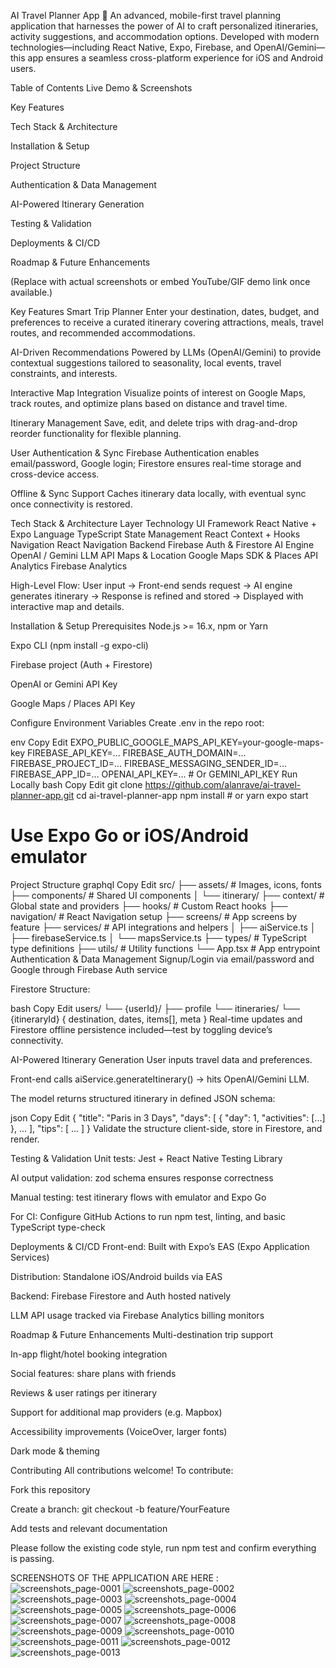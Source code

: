 AI Travel Planner App 🧳
An advanced, mobile-first travel planning application that harnesses the power of AI to craft personalized itineraries, activity suggestions, and accommodation options. Developed with modern technologies—including React Native, Expo, Firebase, and OpenAI/Gemini—this app ensures a seamless cross-platform experience for iOS and Android users.

Table of Contents
Live Demo & Screenshots

Key Features

Tech Stack & Architecture

Installation & Setup

Project Structure

Authentication & Data Management

AI-Powered Itinerary Generation

Testing & Validation

Deployments & CI/CD

Roadmap & Future Enhancements

(Replace with actual screenshots or embed YouTube/GIF demo link once available.)

Key Features
Smart Trip Planner
Enter your destination, dates, budget, and preferences to receive a curated itinerary covering attractions, meals, travel routes, and recommended accommodations.

AI-Driven Recommendations
Powered by LLMs (OpenAI/Gemini) to provide contextual suggestions tailored to seasonality, local events, travel constraints, and interests.

Interactive Map Integration
Visualize points of interest on Google Maps, track routes, and optimize plans based on distance and travel time.

Itinerary Management
Save, edit, and delete trips with drag-and-drop reorder functionality for flexible planning.

User Authentication & Sync
Firebase Authentication enables email/password, Google login; Firestore ensures real-time storage and cross-device access.

Offline & Sync Support
Caches itinerary data locally, with eventual sync once connectivity is restored.

Tech Stack & Architecture
Layer	Technology
UI Framework	React Native + Expo
Language	TypeScript
State Management	React Context + Hooks
Navigation	React Navigation
Backend	Firebase Auth & Firestore
AI Engine	OpenAI / Gemini LLM API
Maps & Location	Google Maps SDK & Places API
Analytics	Firebase Analytics

High-Level Flow:
User input → Front-end sends request → AI engine generates itinerary → Response is refined and stored → Displayed with interactive map and details.

Installation & Setup
Prerequisites
Node.js >= 16.x, npm or Yarn

Expo CLI (npm install -g expo-cli)

Firebase project (Auth + Firestore)

OpenAI or Gemini API Key

Google Maps / Places API Key

Configure Environment Variables
Create .env in the repo root:

env
Copy
Edit
EXPO_PUBLIC_GOOGLE_MAPS_API_KEY=your-google-maps-key
FIREBASE_API_KEY=...
FIREBASE_AUTH_DOMAIN=...
FIREBASE_PROJECT_ID=...
FIREBASE_MESSAGING_SENDER_ID=...
FIREBASE_APP_ID=...
OPENAI_API_KEY=... # Or GEMINI_API_KEY
Run Locally
bash
Copy
Edit
git clone https://github.com/alanrave/ai-travel-planner-app.git
cd ai-travel-planner-app
npm install    # or yarn
expo start
# Use Expo Go or iOS/Android emulator
Project Structure
graphql
Copy
Edit
src/
├── assets/                # Images, icons, fonts
├── components/            # Shared UI components
│   └── itinerary/
├── context/               # Global state and providers
├── hooks/                 # Custom React hooks
├── navigation/            # React Navigation setup
├── screens/               # App screens by feature
├── services/              # API integrations and helpers
│   ├── aiService.ts
│   ├── firebaseService.ts
│   └── mapsService.ts
├── types/                 # TypeScript type definitions
├── utils/                 # Utility functions
└── App.tsx                # App entrypoint
Authentication & Data Management
Signup/Login via email/password and Google through Firebase Auth service

Firestore Structure:

bash
Copy
Edit
users/
└── {userId}/
    ├── profile
    └── itineraries/
         └── {itineraryId} { destination, dates, items[], meta }
Real-time updates and Firestore offline persistence included—test by toggling device’s connectivity.

AI-Powered Itinerary Generation
User inputs travel data and preferences.

Front-end calls aiService.generateItinerary() → hits OpenAI/Gemini LLM.

The model returns structured itinerary in defined JSON schema:

json
Copy
Edit
{
  "title": "Paris in 3 Days",
  "days": [ { "day": 1, "activities": [...] }, ... ],
  "tips": [ ... ]
}
Validate the structure client-side, store in Firestore, and render.

Testing & Validation
Unit tests: Jest + React Native Testing Library

AI output validation: zod schema ensures response correctness

Manual testing: test itinerary flows with emulator and Expo Go

For CI: Configure GitHub Actions to run npm test, linting, and basic TypeScript type-check

Deployments & CI/CD
Front-end: Built with Expo’s EAS (Expo Application Services)

Distribution: Standalone iOS/Android builds via EAS

Backend: Firebase Firestore and Auth hosted natively

LLM API usage tracked via Firebase Analytics billing monitors

Roadmap & Future Enhancements
 Multi-destination trip support

 In-app flight/hotel booking integration

 Social features: share plans with friends

 Reviews & user ratings per itinerary

 Support for additional map providers (e.g. Mapbox)

 Accessibility improvements (VoiceOver, larger fonts)

 Dark mode & theming

Contributing
All contributions welcome! To contribute:

Fork this repository

Create a branch: git checkout -b feature/YourFeature

Add tests and relevant documentation

Please follow the existing code style, run npm test and confirm everything is passing.

SCREENSHOTS OF THE APPLICATION ARE HERE :
![screenshots_page-0001](https://github.com/user-attachments/assets/20954cd8-d90a-4e8e-b329-3e083a732a3b) ![screenshots_page-0002](https://github.com/user-attachments/assets/77eddbf5-3aac-4d65-a504-af29bf2dc1a3)
![screenshots_page-0003](https://github.com/user-attachments/assets/9f357fc5-a9c0-41fa-bf9d-2be4431deab4) ![screenshots_page-0004](https://github.com/user-attachments/assets/cda5f2df-fb9e-4335-9cdd-9ef7d6336e73)
![screenshots_page-0005](https://github.com/user-attachments/assets/c4f76dd5-9925-46af-9456-4b0a39744fb1) ![screenshots_page-0006](https://github.com/user-attachments/assets/5c7f50bd-e4ee-485d-9e15-1f0fbeeb2246)
![screenshots_page-0007](https://github.com/user-attachments/assets/b6b94b3a-095c-4aa0-bdab-1b62b6fc47aa) ![screenshots_page-0008](https://github.com/user-attachments/assets/5caa583b-312f-4f59-837d-3b24490457f7)
![screenshots_page-0009](https://github.com/user-attachments/assets/0321edc1-d7da-4d06-96db-bbb638678135) ![screenshots_page-0010](https://github.com/user-attachments/assets/3c321195-8892-4944-996f-f770907aa400)
![screenshots_page-0011](https://github.com/user-attachments/assets/e48e30cd-83c7-413c-b177-5272906c502b) ![screenshots_page-0012](https://github.com/user-attachments/assets/f41b77c8-5525-4f5d-b448-e50f31fc2b2f)
![screenshots_page-0013](https://github.com/user-attachments/assets/4dab1e8b-7c98-4f27-9447-9c83244e6e45)
